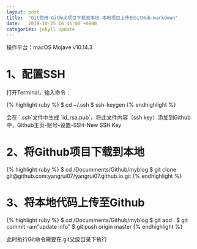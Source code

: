 ```yaml
---
layout: post
title:  "Git使用-Github项目下载至本地-本地项目上传到GitHub.markdown"
date:   2019-10-25 16:46:00 +0800
categories: jekyll update
---
```

操作平台：macOS Mojave v10.14.3
<h1>1、配置SSH</h1>
<p>打开Terminal，输入命令：</p>
{% highlight ruby %}
 $ cd ~/.ssh
 $ ssh-keygen
 {% endhighlight %}
 <p>会在 `.ssh`文件中生成 `id_rsa.pub`，将此文件内容（ssh key）添加到Github中，Github主页-账号-设置-SSH-New SSH Key</p>
<h1>2、将Github项目下载到本地</h1>
 {% highlight ruby %}
$ cd /Documments/Github/myblog
$ git clone git@github.com:yangrui07/yangrui07.github.io.git
 {% endhighlight %}
<h1>3、将本地代码上传至Github</h1>
 {% highlight ruby %}
$ cd /Documments/Github/myblog
$ git add .
$ git commit -am"update info"
$ git push origin master
 {% endhighlight %}
 <p>此时执行Git命令需要在.git父级目录下执行</p>

 